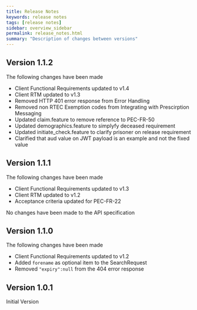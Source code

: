 ```yaml
---
title: Release Notes
keywords: release notes 
tags: [release notes]
sidebar: overview_sidebar
permalink: release_notes.html
summary: "Description of changes between versions"
---
```

## Version 1.1.2 ##
The following changes have been made
* Client Functional Requirements updated to v1.4
* Client RTM updated to v1.3
* Removed HTTP 401 error response from Error Handling
* Removed non RTEC Exemption codes from Integrating with Prescirption Messaging
* Updated claim.feature to remove reference to PEC-FR-50
* Updated demographics.feature to simplyfy deceased requirement
* Updated initiate_check.feature to clarify prisoner on release requirement
* Clarified that aud value on JWT payload is an example and not the fixed value

## Version 1.1.1 ##
The following changes have been made
 * Client Functional Requirements updated to v1.3
 * Client RTM updated to v1.2
 * Acceptance criteria updated for PEC-FR-22

No changes have been made to the API specification


## Version 1.1.0 ##
The following changes have been made
 * Client Functional Requirements updated to v1.2
 * Added `forename` as optional item to the SearchRequest
 * Removed `"expiry":null` from the 404 error response


## Version 1.0.1 ##
Initial Version